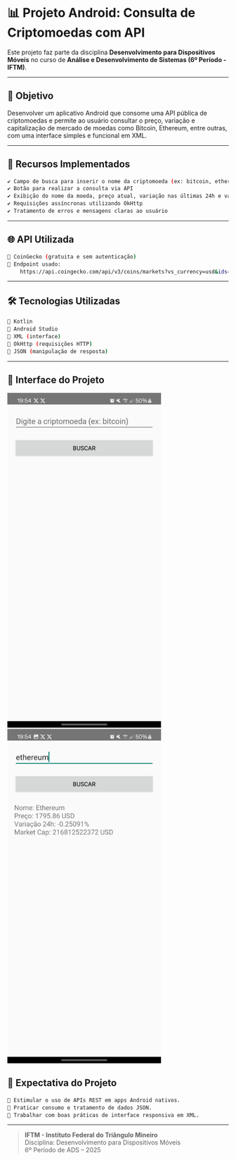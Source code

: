 # 📊 Projeto Android: Consulta de Criptomoedas com API

Este projeto faz parte da disciplina **Desenvolvimento para Dispositivos Móveis** no curso de **Análise e Desenvolvimento de Sistemas (6º Período - IFTM)**.  

---

## 🎯 Objetivo

Desenvolver um aplicativo Android que consome uma API pública de criptomoedas e permite ao usuário consultar o preço, variação e capitalização de mercado de moedas como Bitcoin, Ethereum, entre outras, com uma interface simples e funcional em XML.

---

## 🚀 Recursos Implementados

```bash
✔ Campo de busca para inserir o nome da criptomoeda (ex: bitcoin, ethereum)
✔ Botão para realizar a consulta via API
✔ Exibição do nome da moeda, preço atual, variação nas últimas 24h e valor de mercado
✔ Requisições assíncronas utilizando OkHttp
✔ Tratamento de erros e mensagens claras ao usuário
```

---

## 🌐 API Utilizada

```bash
🔹 CoinGecko (gratuita e sem autenticação)
🔹 Endpoint usado:
    https://api.coingecko.com/api/v3/coins/markets?vs_currency=usd&ids=bitcoin
```

---

## 🛠 Tecnologias Utilizadas

```bash
🔧 Kotlin
🔧 Android Studio
🔧 XML (interface)
🔧 OkHttp (requisições HTTP)
🔧 JSON (manipulação de resposta)
```

---

## 📱 Interface do Projeto


<img src="screenshots/screenshot1.jpg" width="350"> <img src="screenshots/screenshot2.jpg" width="350">



## 📌 Expectativa do Projeto

```bash
🎯 Estimular o uso de APIs REST em apps Android nativos.
🎯 Praticar consumo e tratamento de dados JSON.
🎯 Trabalhar com boas práticas de interface responsiva em XML.
```

---

> **IFTM - Instituto Federal do Triângulo Mineiro**  
> Disciplina: Desenvolvimento para Dispositivos Móveis  
> 6º Período de ADS – 2025

